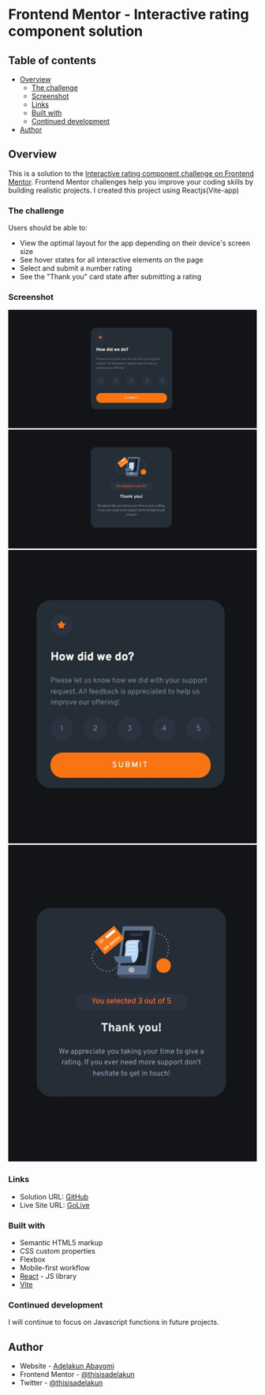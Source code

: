 # Frontend Mentor - Interactive rating component solution 

## Table of contents

- [Overview](#overview)
  - [The challenge](#the-challenge)
  - [Screenshot](#screenshot)
  - [Links](#links)
  - [Built with](#built-with)
  - [Continued development](#continued-development)
- [Author](#author)

## Overview

This is a solution to the [Interactive rating component challenge on Frontend Mentor](https://www.frontendmentor.io/challenges/interactive-rating-component-koxpeBUmI). Frontend Mentor challenges help you improve your coding skills by building realistic projects.
I created this project using Reactjs(Vite-app)

### The challenge

Users should be able to:

- View the optimal layout for the app depending on their device's screen size
- See hover states for all interactive elements on the page
- Select and submit a number rating
- See the "Thank you" card state after submitting a rating

### Screenshot

![](./src/assets/Rating_DSS_1.JPG)
![](./src/assets/Rating_DSS_2.JPG)
![](./src/assets/Rating_MSS_1.JPG)
![](./src/assets/Rating_MSS_2.JPG)


### Links

- Solution URL: [GitHub](https://github.com/thisisadelakun/Interactive_rating)
- Live Site URL: [GoLive](https://adelakun-interactive-rating.netlify.app/)


### Built with

- Semantic HTML5 markup
- CSS custom properties
- Flexbox
- Mobile-first workflow
- [React](https://reactjs.org/) - JS library
- [Vite](https://vitejs.dev/guide/)


### Continued development

I will continue to focus on Javascript functions in future projects.

## Author

- Website - [Adelakun Abayomi](https://adelakunportfolio.netlify.app/)
- Frontend Mentor - [@thisisadelakun](https://www.frontendmentor.io/profile/thisisadelakun)
- Twitter - [@thisisadelakun](https://www.twitter.com/thisisadelakun)

